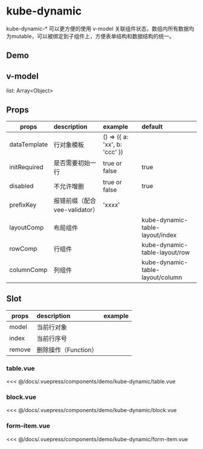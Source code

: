 # kube-dynamic

kube-dynamic-* 可以更方便的使用 v-model 关联组件状态，数组内所有数据均为mutable，可以被绑定到子组件上，方便表单结构和数据结构的统一。

## Demo
<demo-kube-dynamic-form-item />

## v-model
list: Array\<Object\>

## Props
| props   | description | example | default | 
| ------------- |:-------------| :-----| :----- | 
| dataTemplate | 行对象模板 | () => ({ a: 'xx', b: 'ccc' }) | |
| initRequired | 是否需要初始一行| true or false | true |
| disabled | 不允许增删 | true or false | true | 
| prefixKey | 报错前缀（配合vee-validator） | 'xxxx' | | 
| layoutComp   | 布局组件 |  | kube-dynamic-table-layout/index |
| rowComp | 行组件 |  | kube-dynamic-table-layout/row | 
| columnComp  | 列组件 |  | kube-dynamic-table-layout/column |

## Slot
| props   | description | example |
| ------------- |:-------------| :-----|
| model | 当前行对象 |  |
| index | 当前行序号 |  |
| remove | 删除操作（Function） |  |

### table.vue
<<< @/docs/.vuepress/components/demo/kube-dynamic/table.vue

### block.vue
<<< @/docs/.vuepress/components/demo/kube-dynamic/block.vue

### form-item.vue
<<< @/docs/.vuepress/components/demo/kube-dynamic/form-item.vue